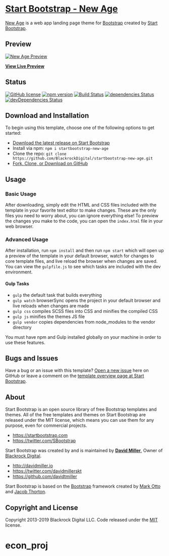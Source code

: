 # [Start Bootstrap - New Age](https://startbootstrap.com/template-overviews/new-age/)

[New Age](http://startbootstrap.com/template-overviews/new-age/) is a web app landing page theme for [Bootstrap](http://getbootstrap.com/) created by [Start Bootstrap](http://startbootstrap.com/).

## Preview

[![New Age Preview](https://startbootstrap.com/assets/img/screenshots/themes/new-age.png)](https://blackrockdigital.github.io/startbootstrap-new-age/)

**[View Live Preview](https://blackrockdigital.github.io/startbootstrap-new-age/)**

## Status

[![GitHub license](https://img.shields.io/badge/license-MIT-blue.svg)](https://raw.githubusercontent.com/BlackrockDigital/startbootstrap-new-age/master/LICENSE)
[![npm version](https://img.shields.io/npm/v/startbootstrap-new-age.svg)](https://www.npmjs.com/package/startbootstrap-new-age)
[![Build Status](https://travis-ci.org/BlackrockDigital/startbootstrap-new-age.svg?branch=master)](https://travis-ci.org/BlackrockDigital/startbootstrap-new-age)
[![dependencies Status](https://david-dm.org/BlackrockDigital/startbootstrap-new-age/status.svg)](https://david-dm.org/BlackrockDigital/startbootstrap-new-age)
[![devDependencies Status](https://david-dm.org/BlackrockDigital/startbootstrap-new-age/dev-status.svg)](https://david-dm.org/BlackrockDigital/startbootstrap-new-age?type=dev)

## Download and Installation

To begin using this template, choose one of the following options to get started:
* [Download the latest release on Start Bootstrap](https://startbootstrap.com/template-overviews/new-age/)
* Install via npm: `npm i startbootstrap-new-age`
* Clone the repo: `git clone https://github.com/BlackrockDigital/startbootstrap-new-age.git`
* [Fork, Clone, or Download on GitHub](https://github.com/BlackrockDigital/startbootstrap-new-age)

## Usage

### Basic Usage

After downloading, simply edit the HTML and CSS files included with the template in your favorite text editor to make changes. These are the only files you need to worry about, you can ignore everything else! To preview the changes you make to the code, you can open the `index.html` file in your web browser.

### Advanced Usage

After installation, run `npm install` and then run `npm start` which will open up a preview of the template in your default browser, watch for changes to core template files, and live reload the browser when changes are saved. You can view the `gulpfile.js` to see which tasks are included with the dev environment.

#### Gulp Tasks

- `gulp` the default task that builds everything
- `gulp watch` browserSync opens the project in your default browser and live reloads when changes are made
- `gulp css` compiles SCSS files into CSS and minifies the compiled CSS
- `gulp js` minifies the themes JS file
- `gulp vendor` copies dependencies from node_modules to the vendor directory

You must have npm and Gulp installed globally on your machine in order to use these features.

## Bugs and Issues

Have a bug or an issue with this template? [Open a new issue](https://github.com/BlackrockDigital/startbootstrap-new-age/issues) here on GitHub or leave a comment on the [template overview page at Start Bootstrap](http://startbootstrap.com/template-overviews/new-age/).

## About

Start Bootstrap is an open source library of free Bootstrap templates and themes. All of the free templates and themes on Start Bootstrap are released under the MIT license, which means you can use them for any purpose, even for commercial projects.

* https://startbootstrap.com
* https://twitter.com/SBootstrap

Start Bootstrap was created by and is maintained by **[David Miller](http://davidmiller.io/)**, Owner of [Blackrock Digital](http://blackrockdigital.io/).

* http://davidmiller.io
* https://twitter.com/davidmillerskt
* https://github.com/davidtmiller

Start Bootstrap is based on the [Bootstrap](http://getbootstrap.com/) framework created by [Mark Otto](https://twitter.com/mdo) and [Jacob Thorton](https://twitter.com/fat).

## Copyright and License

Copyright 2013-2019 Blackrock Digital LLC. Code released under the [MIT](https://github.com/BlackrockDigital/startbootstrap-new-age/blob/gh-pages/LICENSE) license.
# econ_proj

